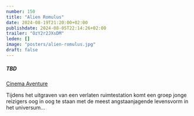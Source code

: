 ```yaml
---
number: 150
title: "Alien Romulus"
date: 2024-08-19T21:20:00+02:00
publishdate: 2024-08-05T22:14:26+02:00
trailer: "OzY2r2JXsDM"
leden: []
image: "posters/alien-romulus.jpg"
draft: false
---
```


##### TBD

[Cinema Aventure](https://cinema-aventure.be/catalogue/movie/?EBAB9259-AACD-EE97-6401-8DC1892BE0C9)

Tijdens het uitgraven van een verlaten ruimtestation komt een groep jonge reizigers
oog in oog te staan met de meest angstaanjagende levensvorm in het universum...
<!--more-->
